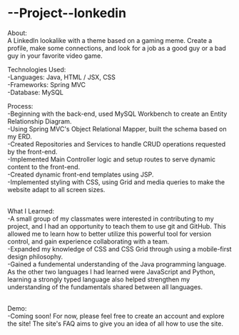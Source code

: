 # --Project--lonkedin

About:</br>
A LinkedIn lookalike with a theme based on a gaming meme. Create a profile, make some connections, and look for a job as a good guy or a bad guy in your favorite video game.
</br>

Technologies Used:</br>
-Languages: Java, HTML / JSX, CSS</br>
-Frameworks: Spring MVC</br>
-Database: MySQL
</br>

Process:</br>
-Beginning with the back-end, used MySQL Workbench to create an Entity Relationship Diagram.</br>
-Using Spring MVC's Object Relational Mapper, built the schema based on my ERD.</br>
-Created Repositories and Services to handle CRUD operations requested by the front-end.</br>
-Implemented Main Controller logic and setup routes to serve dynamic content to the front-end.</br>
-Created dynamic front-end templates using JSP.</br>
-Implemented styling with CSS, using Grid and media queries to make the website adapt to all screen sizes.</br>
</br>

What I Learned:</br>
-A small group of my classmates were interested in contributing to my project, and I had an opportunity to teach them to use git and GitHub. This allowed me to learn how to better utilize this powerful tool for version control, and gain experience collaborating with a team.</br>
-Expanded my knowledge of CSS and CSS Grid through using a mobile-first design philosophy.</br>
-Gained a fundemental understanding of the Java programming language. As the other two languages I had learned were JavaScript and Python, 
learning a strongly typed language also helped strengthen my understanding of the fundamentals shared between all languages.</br>
</br>

Demo:</br>
-Coming soon! For now, please feel free to create an account and explore the site! The site's FAQ aims to give you an idea of all how to use the site.</br>
